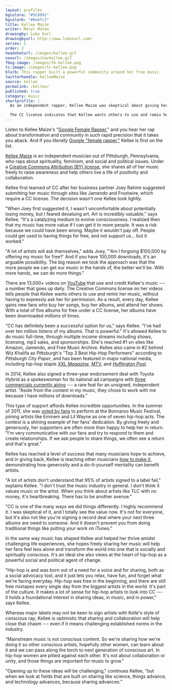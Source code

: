 ```yaml
---
layout: profiles
bgcolora: "#5C8091"
bgcolorb: "#6e6fc3"
title: Kellee Maize
writer: Meryl Mohan
drawingby: Luke Surl
drawingbyurl: http://www.lukesurl.com/
series: 2
order: 2
headshoturl: /images/kellee.gif
navurl: /images/navkellee.gif
fbog-image: /images/fb-kellee.png
tc-image: /images/tc-kellee.png
blurb: This rapper built a powerful community around her free music.
twitterhandle: KelleeMaize
source: kellee
permalink: /kellee/
published: true
category: music
shortprofile: |
  As an independent rapper, Kellee Maize was skeptical about giving her music away for free. Today, under a Creative Commons BY license, she has millions of downloads of her five albums, a Toyota Hybrid sponsorship deal, press coverage in the likes of *XXL Magazine*, and a Bonnaroo Music Festival performance under her belt. 

  The CC license indicates that Kellee wants others to use and remix her music, without having to ask her for permission. As a result, she gains new fans who use and buy her songs and attend her shows. "I don't trust the music industry in general. I don't think it values music or the artist. CC is one of the many ways we did things differently. I highly recommend it."
---
```


Listen to Kellee Maize's "[Google Female Rapper](https://www.youtube.com/watch?v=VhhdXG5UM2o)," and you hear her rap about transformation and community in such rapid precision that it takes you aback. And if you *literally* [Google "female rapper,"](https://www.google.com/search?q=female+rapper&rlz=1C5CHFA_enUS503US503&oq=female+rapper&aqs=chrome..69i57j0l5.15897j0j4&sourceid=chrome&es_sm=119&ie=UTF-8)  Kellee is first on the list.

[Kellee Maize](http://kelleemaize.com/) is an independent musician out of Pittsburgh, Pennsylvania, who raps about spirituality, feminism, and social and political issues. Under a [Creative Commons Attribution (BY) license](http://creativecommons.org/licenses/by/4.0/), she shares all of her music freely to raise awareness and help others live a life of positivity and collaboration. 

Kellee first learned of CC after her business partner Joey Rahimi suggested submitting her music through sites like Jamendo and Frostwire, which require a CC license. The decision wasn't one Kellee took lightly.

"When Joey first suggested it, I wasn't uncomfortable about potentially losing money, but I feared devaluing art. Art is incredibly valuable," says Kellee. "It's a catalyzing medium to evolve consciousness. I realized then that my music has more value if I can get it to more people. It was a risk because we could have been wrong. Maybe it wouldn't pay off. People could get used to having things for free, and not support us… but it worked."

"A lot of artists will ask themselves," adds Joey, "'Am I forgoing $100,000 by offering my music for free?' And if you have 100,000 downloads, it's an arguable possibility. The big reason we took the approach was that the more people we can get our music in the hands of, the better we'll be. With more hands, we can do more things."

There are 13,000+ videos on [YouTube](https://www.youtube.com/channel/UCwBhXADStizYpJyXDUZkATg) that use and credit Kellee's music&#160;--- a number that goes up daily. The Creative Commons license on her videos tells people that Kellee wants others to use and remix her music, without having to expressly ask her for permission. As a result, every day, Kellee gains new fans who buy her songs, buy her albums, and attend her shows. With a total of five albums for free under a CC license, her albums have been downloaded *millions* of times.

"CC has definitely been a successful option for us," says Kellee. "I've had over ten million listens of my albums. That is powerful." It's allowed Kellee to do music full-time, through multiple income streams including shows, licensing, mp3 sales, and sponsorships. She's reached #1 on sites like Amazon, Jamendo, and Free Music Archive. Kellee also came in #2 behind Wiz Khalifa as Pittsburgh's "Top 3 Best Hip-Hop Performers" according to *Pittsburgh City Paper*, and has been featured in major national media, including hip-hop staple *[XXL Magazine](http://www.xxlmag.com/rap-music/the-break/2012/03/the-break-presents-kellee-maize/)*, [MTV](http://www.mtv.com/news/1678526/mac-miller-pittsburgh-new-artists/), and [*Huffington Post*](http://www.huffingtonpost.com/kellee-maize/). 

In 2014, Kellee also signed a three-year endorsement deal with Toyota Hybrid as a spokeswoman for its national ad campaigns with [three commercials currently airing](https://www.google.com/search?q=kellee+prius&rlz=1C1CHFX_enUS500US500&oq=kellee+prius#q=kellee+maize+prius+commercial&tbm=vid)&nbsp;--- a rare feat for an unsigned, independent artist. "Aside from the content in my music, they chose to work with me because I have millions of downloads."

This type of support affords Kellee incredible opportunities. In the summer of 2011, she was [voted by fans](http://blog.sonicbids.com/bonnarookelleemaize) to perform at the Bonnaroo Music Festival, joining artists like Eminem and Lil Wayne as one of seven hip-hop acts. The contest is a shining example of her fans' dedication. By giving freely and generously, her supporters are often more than happy to help her in return. "I'm very communicative with our fans and try to respond to them and create relationships. If we ask people to share things, we often see a return and that's great."

Kellee has reached a level of success that many musicians hope to achieve, and in giving back, Kellee is teaching other musicians [how to make it](http://www.huffingtonpost.com/kellee-maize/how-i-made-it-in-the-musi_b_5024003.html#), demonstrating how generosity and a do-it-yourself mentality can benefit artists.

"A lot of artists don't understand that 95% of artists signed to a label fail," explains Kellee. "I don't trust the music industry in general. I don't think it values music or the artist. When you think about artists like TLC with no money, it's heartbreaking. There has to be another avenue."

"CC is one of the many ways we did things differently. I highly recommend it. I was skeptical of it, and I totally see the value now. It's not for everyone, but it's also not like you're signing a record deal where your next three albums are owed to someone. And it doesn't prevent you from doing traditional things like putting your work on iTunes."

In the same way music has shaped Kellee and helped her thrive amidst challenging life experiences, she hopes freely sharing her music will help her fans feel less alone and transform the world into one that is socially and spiritually conscious. It's an ideal she also views at the heart of hip-hop as a powerful social and political agent of change.

"Hip-hop is and was born out of a need for a voice and for sharing, both as a social advocacy tool, and it just lets you relax, have fun, and forget what we're facing everyday. Hip-hop was free in the beginning, and there are still free mixtapes every single day from the biggest artists in the world. It's part of the culture. It makes a lot of sense for hip-hop artists to look into CC&nbsp;--- it holds a foundational interest in sharing ideas, in music, and in power," says Kellee.

Whereas major labels may not be keen to sign artists with Kelle's style of conscious rap, Kellee is optimistic that sharing and collaboration will help close that chasm&nbsp;--- even if it means challenging established norms in the industry. 

"Mainstream music is not conscious content. So we're sharing how we're doing it so other conscious artists, hopefully other women, can learn about it and we can pass along the torch to next generation of conscious art. In hip-hop women are pitted against each other. It's not about collaboration or unity, and those things are important for music to grow."

"Opening up to these ideas will be challenging," continues Kellee, "but when we look at fields that are built on sharing like science, things advance, and technology advances, because sharing advances.”